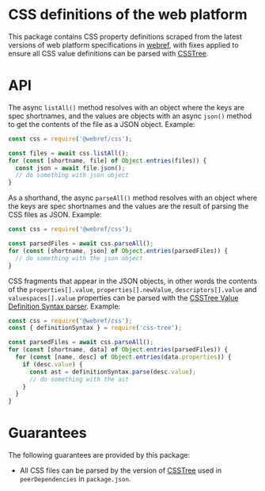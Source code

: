 # CSS definitions of the web platform

This package contains CSS property definitions scraped from the latest versions of web platform specifications in [webref](https://github.com/w3c/webref), with fixes applied to ensure all CSS value definitions can be parsed with [CSSTree](https://github.com/csstree/csstree).

# API

The async `listAll()` method resolves with an object where the keys are spec shortnames, and the values are objects with an async `json()` method to get the contents of the file as a JSON object. Example:

```js
const css = require('@webref/css');

const files = await css.listAll();
for (const [shortname, file] of Object.entries(files)) {
  const json = await file.json();
  // do something with json object
}
```

As a shorthand, the async `parseAll()` method resolves with an object where the keys are spec shortnames and the values are the result of parsing the CSS files as JSON. Example:

```js
const css = require('@webref/css');

const parsedFiles = await css.parseAll();
for (const [shortname, json] of Object.entries(parsedFiles)) {
  // do something with the json object
}
```

CSS fragments that appear in the JSON objects, in other words the contents of the `properties[].value`, `properties[].newValue`, `descriptors[].value` and `valuespaces[].value` properties can be parsed with the [CSSTree Value Definition Syntax parser](https://github.com/csstree/csstree/blob/master/docs/definition-syntax.md#value-definition-syntax). Example:

```js
const css = require('@webref/css');
const { definitionSyntax } = require('css-tree');

const parsedFiles = await css.parseAll();
for (const [shortname, data] of Object.entries(parsedFiles)) {
  for (const [name, desc] of Object.entries(data.properties)) {
    if (desc.value) {
      const ast = definitionSyntax.parse(desc.value);
      // do something with the ast
    }
  }
}
```


# Guarantees

The following guarantees are provided by this package:
- All CSS files can be parsed by the version of [CSSTree](https://github.com/csstree/csstree) used in `peerDependencies` in `package.json`.
